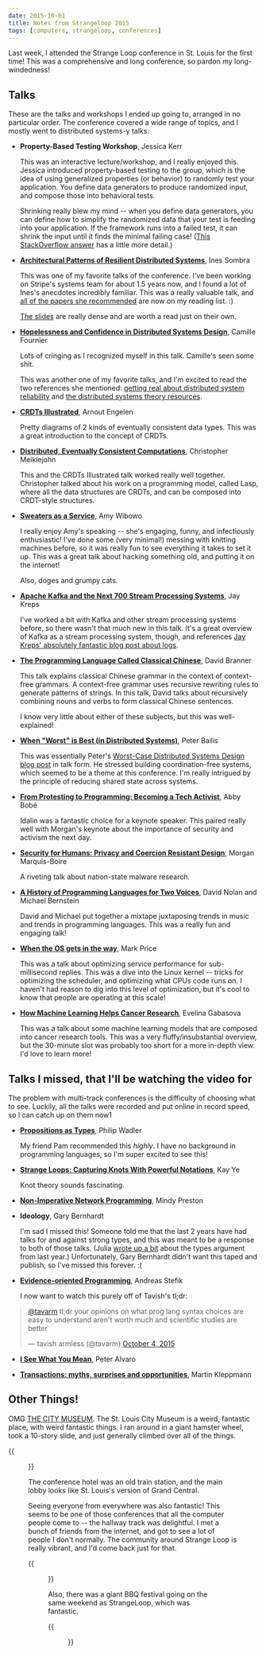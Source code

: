 ```yaml
---
date: 2015-10-01
title: Notes from Strangeloop 2015
tags: [computers, strangeloop, conferences]
---
```


Last week, I attended the Strange Loop conference in St. Louis for the first time! This was a comprehensive and long conference, so pardon my long-windedness!

## Talks

These are the talks and workshops I ended up going to, arranged in no particular order. The conference covered a wide range of topics, and I mostly went to distributed systems-y talks.

- **Property-Based Testing Workshop**, Jessica Kerr

	This was an interactive lecture/workshop, and I really enjoyed this. Jessica introduced property-based testing to the group, which is the idea of using generalized properties (or behavior) to randomly test your application. You define data generators to produce randomized input, and compose those into behavioral tests.

	Shrinking really blew my mind -- when you define data generators, you can define how to simplify the randomized data that your test is feeding into your application. If the framework runs into a failed test, it can shrink the input until it finds the minimal failing case! ([This StackOverflow answer](http://stackoverflow.com/questions/16968549/what-is-a-shrink-with-regard-to-haskells-quickcheck) has a little more detail.)

- **[Architectural Patterns of Resilient Distributed Systems](https://www.youtube.com/watch?v=ohvPnJYUW1E)**, Ines Sombra

	This was one of my favorite talks of the conference. I've been working on Stripe's systems team for about 1.5 years now, and I found a lot of Ines's anecdotes incredibly familiar. This was a really valuable talk, and [all of the papers she recommended](https://github.com/Randommood/Strangeloop2015) are now on my reading list. :)

	[The slides](https://speakerdeck.com/randommood/architectural-patterns-of-resilient-distributed-systems) are really dense and are worth a read just on their own.

- **[Hopelessness and Confidence in Distributed Systems Design](https://www.youtube.com/watch?v=TlU1opuCXB0)**, Camille Fournier

	Lots of cringing as I recognized myself in this talk. Camille's seen some shit.

	This was another one of my favorite talks, and I'm excited to read the two references she mentioned: [getting real about distributed system reliability](http://blog.empathybox.com/post/19574936361/getting-real-about-distributed-system-reliability) and [the distributed systems theory resources](http://the-paper-trail.org/blog/distributed-systems-theory-for-the-distributed-systems-engineer/).

- **[CRDTs Illustrated](https://www.youtube.com/watch?v=9xFfOhasiOE)**, Arnout Engelen

	Pretty diagrams of 2 kinds of eventually consistent data types. This was a great introduction to the concept of CRDTs.

- **[Distributed, Eventually Consistent Computations](https://www.youtube.com/watch?v=lsKaNDj4TrE)**, Christopher Meiklejohn

	This and the CRDTs Illustrated talk worked really well together. Christopher talked about his work on a programming model, called Lasp, where all the data structures are CRDTs, and can be composed into CRDT-style structures.


- **[Sweaters as a Service](https://www.youtube.com/watch?v=8xoowbbzxTA)**, Amy Wibowo

	I really enjoy Amy's speaking -- she's engaging, funny, and infectiously enthusiastic! I've done some (very minimal!) messing with knitting machines before, so it was really fun to see everything it takes to set it up. This was a great talk about hacking something old, and putting it on the internet!

	Also, doges and grumpy cats.

- **[Apache Kafka and the Next 700 Stream Processing Systems](https://www.youtube.com/watch?v=9RMOc0SwRro)**, Jay Kreps

	I've worked a bit with Kafka and other stream processing systems before, so there wasn't that much new in this talk. It's a great overview of Kafka as a stream processing system, though, and references [Jay Kreps' absolutely fantastic blog post about logs](https://engineering.linkedin.com/distributed-systems/log-what-every-software-engineer-should-know-about-real-time-datas-unifying).

- **[The Programming Language Called Classical Chinese](https://www.youtube.com/watch?v=vBhg2p8aAQ0)**, David Branner

	This talk explains classical Chinese grammar in the context of context-free grammars. A context-free grammar uses recursive rewriting rules to generate patterns of strings. In this talk, David talks about recursively combining nouns and verbs to form classical Chinese sentences.

	I know very little about either of these subjects, but this was well-explained!

- **[When "Worst" is Best (in Distributed Systems)](https://www.youtube.com/watch?v=ZGIAypUUwoQ)**, Peter Bailis

	This was essentially Peter's [Worst-Case Distributed Systems Design blog post](http://www.bailis.org/blog/worst-case-distributed-systems-design/) in talk form. He stressed building coordination-free systems, which seemed to be a theme at this conference. I'm really intrigued by the principle of reducing shared state across systems.

- **[From Protesting to Programming: Becoming a Tech Activist](https://www.youtube.com/watch?v=gy82S8tjJX8)**, Abby Bobé

	Idalin was a fantastic choice for a keynote speaker. This paired really well with Morgan's keynote about the importance of security and activism the next day.

- **[Security for Humans: Privacy and Coercion Resistant Design](https://www.youtube.com/watch?v=k4ypqzOShZs)**, Morgan Marquis-Boire

	A riveting talk about nation-state malware research.

- **[A History of Programming Languages for Two Voices](https://www.youtube.com/watch?v=J3C79CDqeW4&list=PLcGKfGEEONaCIl5eU53uPBnRJ9rbIH32R&index=31)**, David Nolan and Michael Bernstein

	David and Michael put together a mixtape juxtaposing trends in music and trends in programming languages. This was a really fun and engaging talk!

- **[When the OS gets in the way](https://www.youtube.com/watch?v=-6nrhSdu--s)**, Mark Price

	This was a talk about optimizing service performance for sub-millisecond replies. This was a dive into the Linux kernel -- tricks for optimizing the scheduler, and optimizing what CPUs code runs on. I haven't had reason to dig into this level of optimization, but it's cool to know that people are operating at this scale!

- **[How Machine Learning Helps Cancer Research](https://www.youtube.com/watch?v=vNiyDbcfJDE)**, Evelina Gabasova

	This was a talk about some machine learning models that are composed into cancer research tools. This was a very fluffy/insubstantial overview, but the 30-minute slot was probably too short for a more in-depth view. I'd love to learn more!


## Talks I missed, that I'll be watching the video for

The problem with multi-track conferences is the difficulty of choosing what to see. Luckily, all the talks were recorded and put online in record speed, so I can catch up on them now1

- **[Propositions as Types](https://www.youtube.com/watch?v=IOiZatlZtGU)**, Philip Wadler

	My friend Pam recommended this _highly_. I have no background in programming languages, so I'm super excited to see this!

- **[Strange Loops: Capturing Knots With Powerful Notations](https://www.youtube.com/watch?v=Wahc9Ocka1g)**, Kay Ye

	Knot theory sounds fascinating.

- **[Non-Imperative Network Programming](https://www.youtube.com/watch?v=GNc1t6Q5Dls)**, Mindy Preston

- **Ideology**, Gary Bernhardt

	I'm sad I missed this! Someone told me that the last 2 years have had talks for and against strong types, and this was meant to be a response to both of those talks. (Julia [wrote up a bit](http://jvns.ca/blog/2014/09/24/strange-loop-2014/#types) about the types argument from last year.) Unfortunately, Gary Bernhardt didn't want this taped and publish, so I've missed this forever. :(

- **[Evidence-oriented Programming](https://www.youtube.com/watch?v=uEFrE6cgVNY)**, Andreas Stefik


	I now want to watch this purely off of Tavish's tl;dr:

<blockquote class="twitter-tweet" lang="en"><p lang="en" dir="ltr"><a href="https://twitter.com/tavarm">@tavarm</a> tl;dr your opinions on what prog lang syntax choices are easy to understand aren&#39;t worth much and scientific studies are better</p>&mdash; tavish armless (@tavarm) <a href="https://twitter.com/tavarm/status/650792069070393344">October 4, 2015</a></blockquote>
<script async src="//platform.twitter.com/widgets.js" charset="utf-8"></script>

- **[I See What You Mean](https://www.youtube.com/watch?v=R2Aa4PivG0g)**, Peter Alvaro

- **[Transactions: myths, surprises and opportunities](https://www.youtube.com/watch?v=5ZjhNTM8XU8)**, Martin Kleppmann

## Other Things!

OMG [THE CITY MUSEUM](http://www.citymuseum.org/). The St. Louis City Museum is a weird, fantastic place, with weird fantastic things. I ran around in a giant hamster wheel, took a 10-story slide, and just generally climbed over all of the things.

{{<figure src="/images/strangeloop-2015/hamster-wheel.jpg" class="right" title="St. Louis City Museum" >}}

The conference hotel was an old train station, and the main lobby looks like St. Louis's version of Grand Central.

Seeing everyone from everywhere was also fantastic! This seems to be one of those conferences that all the computer people come to -- the hallway track was delightful. I met a bunch of friends from the internet, and got to see a lot of people I don't normally. The community around Strange Loop is really vibrant, and I'd come back just for that.

{{<figure src="/images/strangeloop-2015/train-station.jpg" class="left" title="Train Station" >}}

Also, there was a giant BBQ festival going on the same weekend as StrangeLoop, which was fantastic.

{{<figure src="/images/strangeloop-2015/bbq.jpg" class="right" title="St. Louis BBQ" >}}
